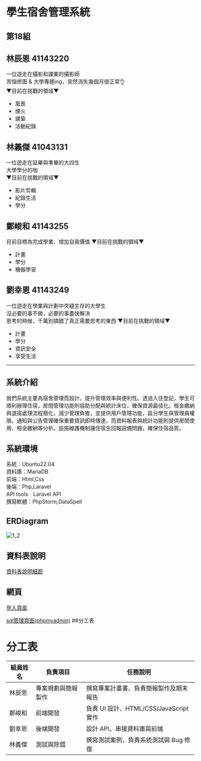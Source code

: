  # 學生宿舍管理系統
## 第18組
## 林辰恩 41143220
一位遊走在攝影和課業的攝影師  
苦惱修圖 & 大學專題ing，突然消失幾個月很正常👌  
 ▼目前在挑戰的領域▼  
- 風景  
- 煙火  
- 建築  
- 活動紀錄  


## 林義傑 41043131
一位遊走在延畢與準畢的大四生  
大學學分的咖  
 ▼目前在挑戰的領域▼  
- 影片剪輯  
- 紀錄生活
- 學分  

## 鄭峻和 41143255
目前目標為完成學業、增加自我價值
 ▼目前在挑戰的領域▼   
- 計畫
- 學分
- 機器學習


## 劉幸恩 41143249
一位遊走在學業與計劃中夾縫生存的大學生  
沒必要的事不做，必要的事盡快解決  
思考的時候，千萬別搞錯了真正需要思考的東西 
 ▼目前在挑戰的領域▼   
- 計畫
- 學分
- 資訊安全
- 享受生活
---
## 系統介紹
我們系統主要為宿舍管理而設計，提升管理效率與便利性。透過入住登記，學生可順利辦理住宿，房間管理功能則協助分配與統計床位，確保資源最佳化。租金繳納與退宿處理流程簡化，減少管理負擔，並提供用戶管理功能，區分學生與管理員權限。通知與公告管理確保重要資訊即時傳達，而資料報表與統計功能則提供房間使用、租金繳納等分析。設施維護機制讓住宿生回報設備問題，確保住宿品質。

## 系統環境
系統：Ubuntu22.04</br>
資料庫：MariaDB</br>
前端：Html,Css</br>
後端：Php,Laravel</br>
API tools﹕Laravel API</br>
撰寫軟體：PhpStorm,DataSpell</br>

## ERDiagram
![1_2](https://github.com/user-attachments/assets/1858d45c-b57a-4e40-b927-a6773b009e18)


## 資料表說明

[資料表說明細節](sql/sql2.md)

## 網頁

[登入頁面](http://140.130.34.68:11236)

[sql管理頁面(phpmyadmin)](http://140.130.34.68:11236/phpmyadmin/)
##分工表
# 分工表

| 組員姓名 | 負責項目           | 任務說明                                               |
|----------|--------------------|------------------------------------------------------|
| 林辰恩    | 專案規劃與簡報製作 | 撰寫專案計畫書、負責簡報製作及期末報告                |
|  鄭峻和     | 前端開發           | 負責 UI 設計、HTML/CSS/JavaScript 實作               |
| 劉幸恩     | 後端開發           | 設計 API、串接資料庫與前端                           |
| 林義傑     | 測試與除錯         | 撰寫測試案例，負責系統測試與 Bug 修復                  |





